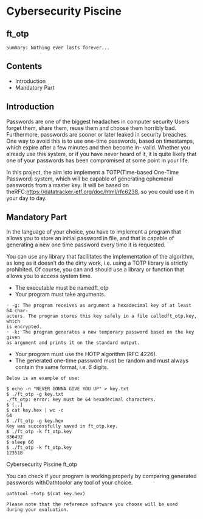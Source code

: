 # Cybersecurity Piscine

## ft_otp

```
Summary: Nothing ever lasts forever...
```

## Contents

- Introduction
- Mandatory Part

## Introduction

Passwords are one of the biggest headaches in computer security Users forget
them, share them, reuse them and choose them horribly bad. Furthermore, passwords
are sooner or later leaked in security breaches. One way to avoid this is to use one-time
passwords, based on timestamps, which expire after a few minutes and then become in-
valid. Whether you already use this system, or if you have never heard of it, it is quite
likely that one of your passwords has been compromised at some point in your life.

In this project, the aim isto implement a TOTP(Time-based One-Time Password)
system, which will be capable of generating ephemeral passwords from a master key.
It will be based on theRFC:https://datatracker.ietf.org/doc/html/rfc6238, so
you could use it in your day to day.

## Mandatory Part

In the language of your choice, you have to implement a program that allows you to store
an initial password in file, and that is capable of generating a new one time password
every time it is requested.

You can use any library that facilitates the implementation of the algorithm, as long
as it doesn’t do the dirty work, i.e. using a TOTP library is strictly prohibited. Of
course, you can and should use a library or function that allows you to access system
time.

- The executable must be namedft_otp
- Your program must take arguments.

```
◦ -g: The program receives as argument a hexadecimal key of at least 64 char-
acters. The program stores this key safely in a file calledft_otp.key, which
is encrypted.
◦ -k: The program generates a new temporary password based on the key given
as argument and prints it on the standard output.
```
- Your program must use the HOTP algorithm (RFC 4226).
- The generated one-time password must be random and must always contain the
    same format, i.e. 6 digits.

```
Below is an example of use:
```
```
$ echo -n "NEVER GONNA GIVE YOU UP" > key.txt
$ ./ft_otp -g key.txt
./ft_otp: error: key must be 64 hexadecimal characters.
$ [..]
$ cat key.hex | wc -c
64
$ ./ft_otp -g key.hex
Key was successfully saved in ft_otp.key.
$ ./ft_otp -k ft_otp.key
836492
$ sleep 60
$ ./ft_otp -k ft_otp.key
123518
```

Cybersecurity Piscine ft_otp

You can check if your program is working properly by comparing generated passwords
withOathtoolor any tool of your choice.

```
oathtool –totp $(cat key.hex)
```
```
Please note that the reference software you choose will be used
during your evaluation.
```
